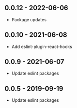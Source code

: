 ## 0.0.12 - 2022-06-06
- Package updates

## 0.0.10 - 2021-06-08
- Add eslint-plugin-react-hooks

## 0.0.9 - 2021-06-07
- Update eslint packages

## 0.0.5 - 2019-09-19
- Update eslint packages
